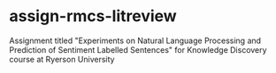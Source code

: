 # assign-rmcs-litreview
Assignment titled "Experiments on Natural Language Processing and Prediction of Sentiment Labelled Sentences" for Knowledge Discovery course at Ryerson University
